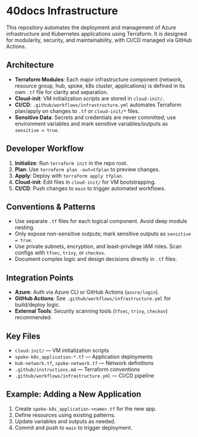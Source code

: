 # 40docs Infrastructure

This repository automates the deployment and management of Azure infrastructure and Kubernetes applications using Terraform. It is designed for modularity, security, and maintainability, with CI/CD managed via GitHub Actions.

## Architecture

- **Terraform Modules**: Each major infrastructure component (network, resource group, hub, spoke, k8s cluster, applications) is defined in its own `.tf` file for clarity and separation.
- **Cloud-init**: VM initialization scripts are stored in `cloud-init/`.
- **CI/CD**: `.github/workflows/infrastructure.yml` automates Terraform plan/apply on changes to `.tf` or `cloud-init/*` files.
- **Sensitive Data**: Secrets and credentials are never committed; use environment variables and mark sensitive variables/outputs as `sensitive = true`.

## Developer Workflow

1. **Initialize**: Run `terraform init` in the repo root.
2. **Plan**: Use `terraform plan -out=tfplan` to preview changes.
3. **Apply**: Deploy with `terraform apply tfplan`.
4. **Cloud-init**: Edit files in `cloud-init/` for VM bootstrapping.
5. **CI/CD**: Push changes to `main` to trigger automated workflows.

## Conventions & Patterns

- Use separate `.tf` files for each logical component. Avoid deep module nesting.
- Only expose non-sensitive outputs; mark sensitive outputs as `sensitive = true`.
- Use private subnets, encryption, and least-privilege IAM roles. Scan configs with `tfsec`, `trivy`, or `checkov`.
- Document complex logic and design decisions directly in `.tf` files.

## Integration Points

- **Azure**: Auth via Azure CLI or GitHub Actions (`azure/login`).
- **GitHub Actions**: See `.github/workflows/infrastructure.yml` for build/deploy logic.
- **External Tools**: Security scanning tools (`tfsec`, `trivy`, `checkov`) recommended.

## Key Files

- `cloud-init/` — VM initialization scripts
- `spoke-k8s_application-*.tf` — Application deployments
- `hub-network.tf`, `spoke-network.tf` — Network definitions
- `.github/instructions.md` — Terraform conventions
- `.github/workflows/infrastructure.yml` — CI/CD pipeline

## Example: Adding a New Application

1. Create `spoke-k8s_application-<name>.tf` for the new app.
2. Define resources using existing patterns.
3. Update variables and outputs as needed.
4. Commit and push to `main` to trigger deployment.
